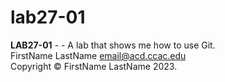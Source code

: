 # lab27-01
**LAB27-01** - - A lab that shows me how to use Git.</br>
FirstName LastName <email@acd.ccac.edu></br>
Copyright &copy; FirstName LastName 2023.</br>
